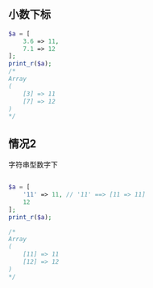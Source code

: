 ## 小数下标

```php
$a = [
    3.6 => 11,
    7.1 => 12
];
print_r($a);
/*
Array
(
    [3] => 11
    [7] => 12
)
*/

```

## 情况2

字符串型数字下

```php

$a = [
    '11' => 11, // '11' ==> [11 => 11]
    12
];
print_r($a);

/*
Array
(
    [11] => 11
    [12] => 12
)
*/
```

